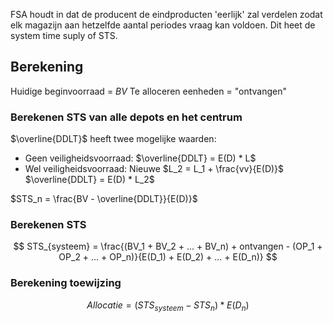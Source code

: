 FSA houdt in dat de producent de eindproducten 'eerlijk' zal verdelen zodat elk magazijn aan hetzelfde aantal periodes vraag kan voldoen. Dit heet de system time suply of STS.

## Berekening
Huidige beginvoorraad = $BV$
Te alloceren eenheden = "ontvangen"

### Berekenen STS van alle depots en het centrum
$\overline{DDLT}$ heeft twee mogelijke waarden:
- Geen veiligheidsvoorraad:
  $\overline{DDLT} = E(D) * L$
- Wel veiligheidsvoorraad:
  Nieuwe $L_2 = L_1 + \frac{vv}{E(D)}$
  $\overline{DDLT} = E(D) * L_2$

$STS_n = \frac{BV - \overline{DDLT}}{E(D)}$

### Berekenen STS
$$ STS_{systeem} = \frac{(BV_1 + BV_2 + ... + BV_n) + ontvangen - (OP_1 + OP_2 + ... + OP_n)}{E(D_1) + E(D_2) + ... + E(D_n)} $$

### Berekening toewijzing
$$ Allocatie = (STS_{systeem} - STS_n) * E(D_n) $$
